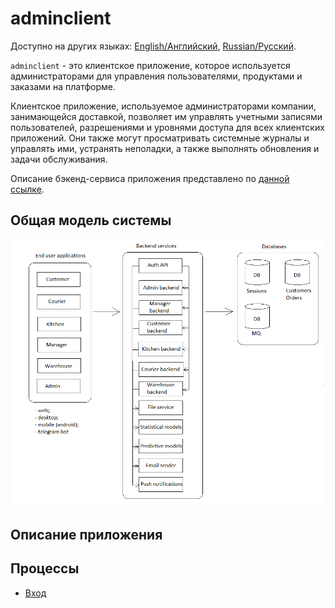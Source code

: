 # adminclient

Доступно на других языках: [English/Английский](adminclient.md), [Russian/Русский](adminclient.ru.md). 

`adminclient` - это клиентское приложение, которое используется администраторами для управления пользователями, продуктами и заказами на платформе.

Клиентское приложение, используемое администраторами компании, занимающейся доставкой, позволяет им управлять учетными записями пользователей, разрешениями и уровнями доступа для всех клиентских приложений.
Они также могут просматривать системные журналы и управлять ими, устранять неполадки, а также выполнять обновления и задачи обслуживания.

Описание бэкенд-сервиса приложения представлено по [данной ссылке](../backend/adminbackend.ru.md).

## Общая модель системы 

![system_overall](../img/system_overall.png)

## Описание приложения

## Процессы 

- [Вход](../processes/auth/signin.ru.md)

